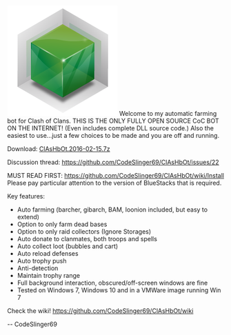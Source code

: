 ![](/WikiImages/Icon.png?raw=true)
Welcome to my automatic farming bot for Clash of Clans.
THIS IS THE ONLY FULLY OPEN SOURCE CoC BOT ON THE INTERNET! (Even includes complete DLL source code.) Also the easiest to use...just a few choices to be made and you are off and running.

Download: [ClAsHbOt.2016-02-15.7z](/releases/download/20160215/ClAsHbOt.2016-02-15.7z)

Discussion thread: https://github.com/CodeSlinger69/ClAsHbOt/issues/22

MUST READ FIRST: https://github.com/CodeSlinger69/ClAsHbOt/wiki/Install  Please pay particular attention to the version of BlueStacks that is required.

Key features:
- Auto farming (barcher, gibarch, BAM, loonion included, but easy to extend)
- Option to only farm dead bases
- Option to only raid collectors (Ignore Storages)
- Auto donate to clanmates, both troops and spells
- Auto collect loot (bubbles and cart)
- Auto reload defenses
- Auto trophy push
- Anti-detection
- Maintain trophy range
- Full background interaction, obscured/off-screen windows are fine
- Tested on Windows 7, Windows 10 and in a VMWare image running Win 7

Check the wiki! https://github.com/CodeSlinger69/ClAsHbOt/wiki

-- CodeSlinger69
